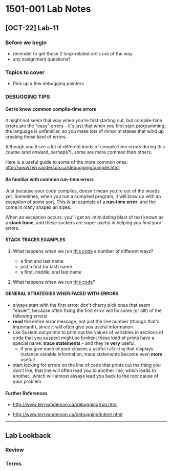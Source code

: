 # 1501-001 Lab Notes

## [OCT-22] Lab-11

### Before we begin

- reminder to get those 2 loop-related drills out of the way
- any assignment questions?

### Topics to cover

- Pick up a few debugging pointers.

### DEBUGGING TIPS

#### Get to know common compile-time errors

It might not seem that way when you're first starting out, but compile-time errors are the "easy" errors - it's just that when you first start programming, the language is unfamiliar, so you make lots of minor mistakes that wind up creating these kind of errors.

Although you'll see a lot of different kinds of compile time errors during this course (and onward, perhaps?), some are more common than others.

Here is a useful guide to some of the more common ones: http://www.terryanderson.ca/debugging/compile.html

#### Be familiar with common run-time errors

Just because your code compiles, doesn't mean you're out of the woods yet. Sometimes, when you run a compiled program, it will blow up with an _exception_ of some sort. This is an example of a **run-time error**, and the come in many shapes an sizes.

When an exception occurs, you'll get an intimidating blast of text known as a **stack trace**, and these suckers are super useful in helping you find your errors.

#### STACK TRACES EXAMPLES

1. What happens when we run [this code](https://repl.it/@jpratt/StackTraceExampleOne) a number of different ways?

   - a first and last name
   - just a first (or last) name
   - a first, middle, and last name

1. What happens when we run [this code](https://repl.it/@jpratt/StackTraceExampleTwo)?

#### GENERAL STRATEGIES WHEN FACED WITH ERRORS

- always start with the first error; don't cherry pick ones that seem "easier", because often fixing the first error will fix some (or all!) of the following errors!
- **read** the entire error message, not just the line number (though that's important!), since it will often give you useful information
- use System.out.println to print out the values of variables in sections of code that you suspect might be broken; these kind of prints have a special name: **trace statements** - and they're **very** useful.
  - if you give each of your classes a useful `toString` that displays instance variable information, trace statements become even **more** useful!
- start looking for errors on the line of code that prints out the thing you don't like; that line will often lead you to another line, which leads to another...which will almost always lead you back to the root cause of your problem

#### Further References

- http://www.terryanderson.ca/debugging/run.html

- http://www.terryanderson.ca/debugging/intent.html

---

## Lab Lookback

### Review

### Terms
